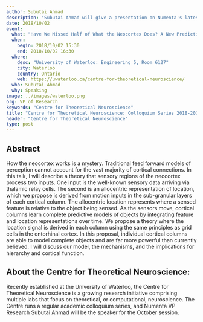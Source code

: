 ```yaml
---
author: Subutai Ahmad
description: "Subutai Ahmad will give a presentation on Numenta's latest research as part of the Centre for Theoretical Neuroscience: Colloquium Series 2018-2019."
date: 2018/10/02
event:
  what: "Have We Missed Half of What the Neocortex Does? A New Predictive Framework Based on Cortical Grid Cells"
  when:
    begin: 2018/10/02 15:30
    end: 2018/10/02 16:30
  where:
    desc: "University of Waterloo: Engineering 5, Room 6127"
    city: Waterloo
    country: Ontario
    web: https://uwaterloo.ca/centre-for-theoretical-neuroscience/
  who: Subutai Ahmad
  why: Speaking
image: ../images/waterloo.png
org: VP of Research
keywords: "Centre for Theoretical Neuroscience"
title: "Centre for Theoretical Neuroscience: Colloquium Series 2018-2019"
header: "Centre for Theoretical Neuroscience"
type: post
---
```


## Abstract
How the neocortex works is a mystery. Traditional feed forward models of perception cannot account for the vast majority of cortical connections. In this talk, I will describe a theory that sensory regions of the neocortex process two inputs. One input is the well-known sensory data arriving via thalamic relay cells. The second is an allocentric representation of location, which we propose is derived from motion inputs in the sub-granular layers of each cortical column. The allocentric location represents where a sensed feature is relative to the object being sensed. As the sensors move, cortical columns learn complete predictive models of objects by integrating feature and location representations over time. We propose a theory where the location signal is derived in each column using the same principles as grid cells in the entorhinal cortex. In this proposal, individual cortical columns are able to model complete objects and are far more powerful than currently believed. I will discuss our model, the mechanisms, and the implications for hierarchy and cortical function.

## About the Centre for Theoretical Neuroscience:

Recently established at the University of Waterloo, the Centre for Theoretical Neuroscience is a growing research initiative comprising multiple labs that focus on theoretical, or computational, neuroscience. The Centre runs a regular academic colloquium series, and Numenta VP Research Subutai Ahmad will be the speaker for the October session.
